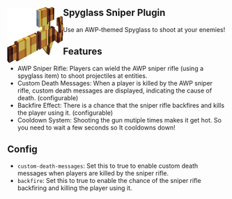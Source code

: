 ## Spyglass Sniper Plugin<img src="https://github.com/NopeNotDark/Sniper/blob/main/icon.png?raw=true" height="128" width="128" align="left"></img>
Use an AWP-themed Spyglass to shoot at your enemies!

## Features
- AWP Sniper Rifle: Players can wield the AWP sniper rifle (using a spyglass item) to shoot projectiles at entities.
- Custom Death Messages: When a player is killed by the AWP sniper rifle, custom death messages are displayed, indicating the cause of death. (configurable)
- Backfire Effect: There is a chance that the sniper rifle backfires and kills the player using it. (configurable)
- Cooldown System: Shooting the gun mutiple times makes it get hot. So you need to wait a few seconds so It cooldowns down!

## Config
- `custom-death-messages`: Set this to true to enable custom death messages when players are killed by the sniper rifle.
- `backfire`: Set this to true to enable the chance of the sniper rifle backfiring and killing the player using it.
